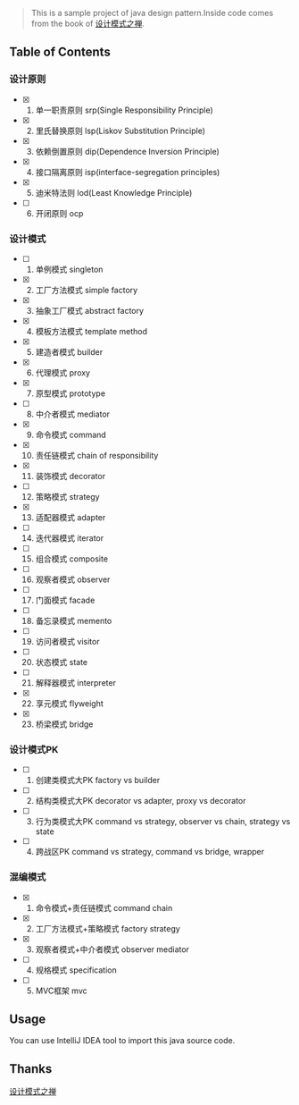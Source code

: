 
> This is a sample project of java design pattern.Inside code comes from the book of [设计模式之禅](https://item.jd.com/11414555.html).

## Table of Contents

### 设计原则

- [x] 1. 单一职责原则 srp(Single Responsibility Principle) 
- [x] 2. 里氏替换原则 lsp(Liskov Substitution Principle)
- [x] 3. 依赖倒置原则 dip(Dependence Inversion Principle)
- [x] 4. 接口隔离原则 isp(interface-segregation principles) 
- [x] 5. 迪米特法则 lod(Least Knowledge Principle) 
- [ ] 6. 开闭原则 ocp

### 设计模式

- [ ] 1. 单例模式 singleton
- [x] 2. 工厂方法模式 simple factory 
- [x] 3. 抽象工厂模式 abstract factory 
- [x] 4. 模板方法模式 template method 
- [x] 5. 建造者模式 builder 
- [x] 6. 代理模式 proxy
- [x] 7. 原型模式 prototype 
- [ ] 8. 中介者模式 mediator
- [x] 9. 命令模式 command 
- [x] 10. 责任链模式 chain of responsibility 
- [x] 11. 装饰模式 decorator
- [ ] 12. 策略模式 strategy
- [x] 13. 适配器模式 adapter 
- [ ] 14. 迭代器模式 iterator
- [ ] 15. 组合模式 composite
- [ ] 16. 观察者模式 observer
- [ ] 17. 门面模式 facade
- [ ] 18. 备忘录模式 memento
- [ ] 19. 访问者模式 visitor
- [ ] 20. 状态模式 state
- [ ] 21. 解释器模式 interpreter
- [x] 22. 享元模式 flyweight 
- [x] 23. 桥梁模式 bridge 

### 设计模式PK

- [ ] 1. 创建类模式大PK factory vs builder
- [ ] 2. 结构类模式大PK decorator vs adapter, proxy vs decorator
- [ ] 3. 行为类模式大PK command vs strategy, observer vs chain, strategy vs state
- [ ] 4. 跨战区PK command vs strategy, command vs bridge, wrapper

### 混编模式

- [x] 1. 命令模式+责任链模式 command chain 
- [x] 2. 工厂方法模式+策略模式 factory strategy 
- [x] 3. 观察者模式+中介者模式 observer mediator 
- [ ] 4. 规格模式 specification
- [ ] 5. MVC框架 mvc

## Usage

You can use IntelliJ IDEA tool to import this java source code.

## Thanks

[设计模式之禅](https://item.jd.com/11414555.html)
